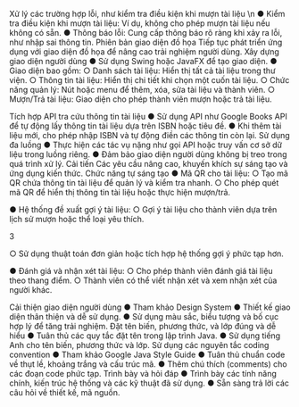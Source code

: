 Xử lý các trường hợp lỗi, như kiểm tra điều kiện khi mượn tài liệu \n
● Kiểm tra điều kiện khi mượn tài liệu: Ví dụ, không cho phép mượn tài
liệu nếu không có sẵn.
● Thông báo lỗi: Cung cấp thông báo rõ ràng khi xảy ra lỗi, như nhập sai
thông tin.
Phiên bản giao diện đồ họa
Tiếp tục phát triển ứng dụng với giao diện đồ họa để nâng cao trải nghiệm
người dùng.
Xây dựng giao diện người dùng
● Sử dụng Swing hoặc JavaFX để tạo giao diện.
● Giao diện bao gồm:
○ Danh sách tài liệu: Hiển thị tất cả tài liệu trong thư viện.
○ Thông tin tài liệu: Hiển thị chi tiết khi chọn một cuốn tài liệu.
○ Chức năng quản lý: Nút hoặc menu để thêm, xóa, sửa tài liệu và
thành viên.
○ Mượn/Trả tài liệu: Giao diện cho phép thành viên mượn hoặc trả
tài liệu.

Tích hợp API tra cứu thông tin tài liệu
● Sử dụng API như Google Books API để tự động lấy thông tin tài liệu
dựa trên ISBN hoặc tiêu đề.
● Khi thêm tài liệu mới, cho phép nhập ISBN và tự động điền các thông
tin còn lại.
Sử dụng đa luồng
● Thực hiện các tác vụ nặng như gọi API hoặc truy vấn cơ sở dữ liệu
trong luồng riêng.
● Đảm bảo giao diện người dùng không bị treo trong quá trình xử lý.
Cải tiến
Các yêu cầu nâng cao, khuyến khích sự sáng tạo và ứng dụng kiến thức.
Chức năng tự sáng tạo
● Mã QR cho tài liệu:
○ Tạo mã QR chứa thông tin tài liệu để quản lý và kiểm tra nhanh.
○ Cho phép quét mã QR để hiển thị thông tin tài liệu hoặc thực
hiện mượn/trả.

● Hệ thống đề xuất gợi ý tài liệu:
○ Gợi ý tài liệu cho thành viên dựa trên lịch sử mượn hoặc thể loại
yêu thích.

3

○ Sử dụng thuật toán đơn giản hoặc tích hợp hệ thống gợi ý phức
tạp hơn.

● Đánh giá và nhận xét tài liệu:
○ Cho phép thành viên đánh giá tài liệu theo thang điểm.
○ Thành viên có thể viết nhận xét và xem nhận xét của người khác.

Cải thiện giao diện người dùng
● Tham khảo Design System
● Thiết kế giao diện thân thiện và dễ sử dụng.
● Sử dụng màu sắc, biểu tượng và bố cục hợp lý để tăng trải nghiệm.
Đặt tên biến, phương thức, và lớp đúng và dễ hiểu
● Tuân thủ các quy tắc đặt tên trong lập trình Java.
● Sử dụng tiếng Anh cho tên biến, phương thức và lớp.
Sử dụng các nguyên tắc coding convention
● Tham khảo Google Java Style Guide
● Tuân thủ chuẩn code về thụt lề, khoảng trắng và cấu trúc mã.
● Thêm chú thích (comments) cho các đoạn code phức tạp.
Trình bày và hỏi đáp
● Trình bày các tính năng chính, kiến trúc hệ thống và các kỹ thuật đã sử
dụng.
● Sẵn sàng trả lời các câu hỏi về thiết kế, mã nguồn.
